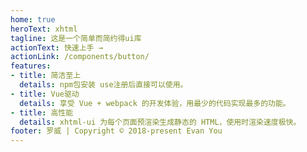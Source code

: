 ```yaml
---
home: true
heroText: xhtml
tagline: 这是一个简单而简约得ui库
actionText: 快速上手 →
actionLink: /components/button/
features:
- title: 简洁至上
  details: npm包安装 use注册后直接可以使用。
- title: Vue驱动
  details: 享受 Vue + webpack 的开发体验，用最少的代码实现最多的功能。
- title: 高性能
  details: xhtml-ui 为每个页面预渲染生成静态的 HTML，使用时渲染速度极快。
footer: 罗威 | Copyright © 2018-present Evan You
---
```


